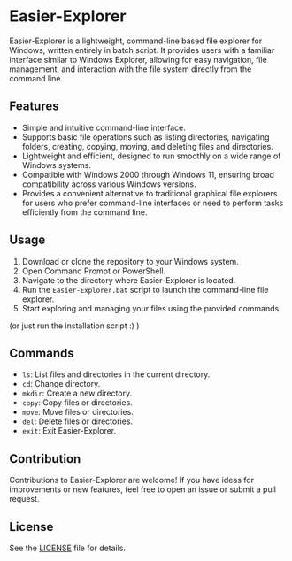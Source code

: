 # Easier-Explorer

Easier-Explorer is a lightweight, command-line based file explorer for Windows, written entirely in batch script. It provides users with a familiar interface similar to Windows Explorer, allowing for easy navigation, file management, and interaction with the file system directly from the command line.

## Features
- Simple and intuitive command-line interface.
- Supports basic file operations such as listing directories, navigating folders, creating, copying, moving, and deleting files and directories.
- Lightweight and efficient, designed to run smoothly on a wide range of Windows systems.
- Compatible with Windows 2000 through Windows 11, ensuring broad compatibility across various Windows versions.
- Provides a convenient alternative to traditional graphical file explorers for users who prefer command-line interfaces or need to perform tasks efficiently from the command line.

## Usage
1. Download or clone the repository to your Windows system.
2. Open Command Prompt or PowerShell.
3. Navigate to the directory where Easier-Explorer is located.
4. Run the `Easier-Explorer.bat` script to launch the command-line file explorer.
5. Start exploring and managing your files using the provided commands.

(or just run the installation script :) )

## Commands
- `ls`: List files and directories in the current directory.
- `cd`: Change directory.
- `mkdir`: Create a new directory.
- `copy`: Copy files or directories.
- `move`: Move files or directories.
- `del`: Delete files or directories.
- `exit`: Exit Easier-Explorer.

## Contribution
Contributions to Easier-Explorer are welcome! If you have ideas for improvements or new features, feel free to open an issue or submit a pull request.

## License
See the [LICENSE](LICENSE) file for details.
